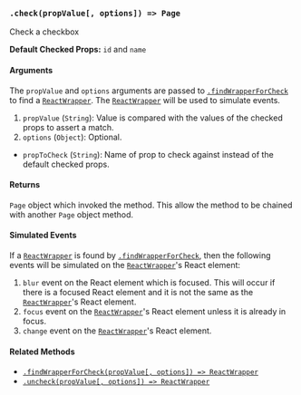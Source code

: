 ### `.check(propValue[, options]) => Page`

Check a checkbox

**Default Checked Props:** `id` and `name`

#### Arguments
The `propValue` and `options` arguments are passed to
[`.findWrapperForCheck`][find-wrapper-method] to find a
[`ReactWrapper`][react-wrapper]. The [`ReactWrapper`][react-wrapper] will be
used to simulate events.

1. `propValue` (`String`): Value is compared with the values of the checked
   props to assert a match.
2. `options` (`Object`): Optional.
  * `propToCheck` (`String`): Name of prop to check against instead of the default checked props.

#### Returns

`Page` object which invoked the method. This allow the method to be chained
with another `Page` object method.

#### Simulated Events
If a [`ReactWrapper`][react-wrapper] is found by
[`.findWrapperForCheck`][find-wrapper-method], then the following events will
be simulated on the [`ReactWrapper`][react-wrapper]'s React element:

1. `blur` event on the React element which is focused. This will occur if there
   is a focused React element and it is not the same as the
   [`ReactWrapper`][react-wrapper]'s React element.
2. `focus` event on the [`ReactWrapper`][react-wrapper]'s React element unless
   it is already in focus.
3. `change` event on the [`ReactWrapper`][react-wrapper]'s React element.

#### Related Methods

- [`.findWrapperForCheck(propValue[, options]) => ReactWrapper`][find-wrapper-method]
- [`.uncheck(propValue[, options]) => ReactWrapper`](uncheck.md)

[react-wrapper]: https://github.com/airbnb/enzyme/blob/master/docs/api/mount.md#reactwrapper-api
[find-wrapper-method]: findWrapperForCheck.md
